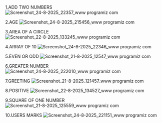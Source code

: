 1.ADD TWO NUMBERS
![Screenshot_24-8-2025_22357_www programiz com](https://github.com/user-attachments/assets/f2210cd9-83cf-4305-9bde-60207e778469)

2.AGE
![Screenshot_24-8-2025_215456_www programiz com](https://github.com/user-attachments/assets/b543c4b3-4b84-4466-a6fd-581ad19f052b)

3.AREA OF A CIRCLE
![Screenshot_22-8-2025_133245_www programiz com](https://github.com/user-attachments/assets/5957cb15-5dab-479c-b24e-b1da230423be)

4.ARRAY OF 10
![Screenshot_24-8-2025_22346_www programiz com](https://github.com/user-attachments/assets/d6dc80c3-68ff-41b1-8d7b-95a605b868d0)

5.EVEN OR ODD
![Screenshot_21-8-2025_12547_www programiz com](https://github.com/user-attachments/assets/bea22a57-85e1-4e6d-b454-734553f650a9)

6.GREATER NUMBER
![Screenshot_24-8-2025_222010_www programiz com](https://github.com/user-attachments/assets/2f739bee-ba7d-447f-8aa9-a986d1dcf152)

7.GREETING
![Screenshot_21-8-2025_121457_www programiz com](https://github.com/user-attachments/assets/f370081f-3c3c-4ad7-952c-e3550e1674e5)

8.POSITIVE
![Screenshot_22-8-2025_134527_www programiz com](https://github.com/user-attachments/assets/21531962-352c-4cb7-965f-66db4dadb00c)

9.SQUARE OF ONE NUMBER
![Screenshot_21-8-2025_125559_www programiz com](https://github.com/user-attachments/assets/9203ce44-e910-4a70-9f47-369fc9cec40c)

10.USERS MARKS
![Screenshot_24-8-2025_221151_www programiz com](https://github.com/user-attachments/assets/654e44a0-864c-4a14-821b-4b980c8654ce)


